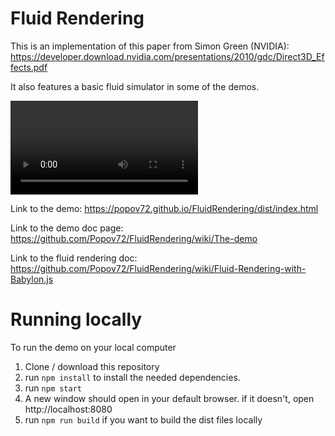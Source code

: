 # Fluid Rendering

This is an implementation of this paper from Simon Green (NVIDIA): https://developer.download.nvidia.com/presentations/2010/gdc/Direct3D_Effects.pdf

It also features a basic fluid simulator in some of the demos.

![Video](https://www.evpopov.com/temp/precomputed.mp4)

Link to the demo: https://popov72.github.io/FluidRendering/dist/index.html

Link to the demo doc page: https://github.com/Popov72/FluidRendering/wiki/The-demo

Link to the fluid rendering doc: https://github.com/Popov72/FluidRendering/wiki/Fluid-Rendering-with-Babylon.js

# Running locally

To run the demo on your local computer

1. Clone / download this repository
1. run `npm install` to install the needed dependencies.
1. run `npm start`
1. A new window should open in your default browser. if it doesn't, open http://localhost:8080
1. run `npm run build` if you want to build the dist files locally